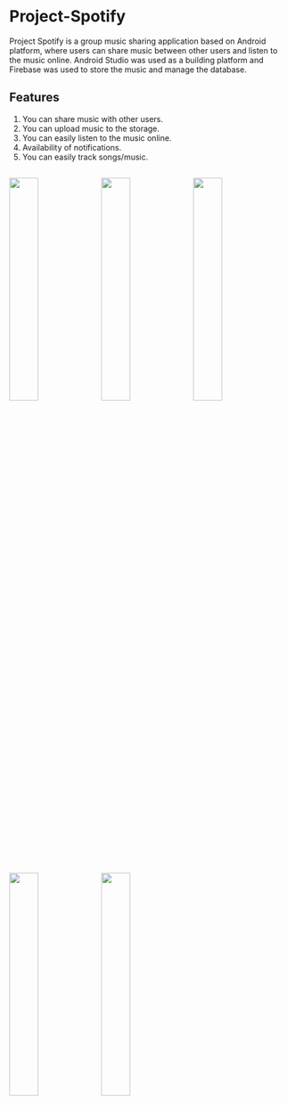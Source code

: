 # Project-Spotify
Project Spotify is a group music sharing application based on Android platform, where users can share music between other users and listen to the music online. 
Android Studio was used as a building platform and Firebase was used to store the music and manage the database.

## Features
1. You can share music with other users.
2. You can upload music to the storage.
3. You can easily listen to the music online.
4. Availability of notifications.
5. You can easily track songs/music.

##
<div style="dispaly:flex">
    <img src="https://github.com/xnsei/Project-Spotify/blob/main/images/1.jpg" width="32%">
    <img src="https://github.com/xnsei/Project-Spotify/blob/main/images/2.jpg" width="32%">
    <img src="https://github.com/xnsei/Project-Spotify/blob/main/images/3.jpg" width="32%">
</div>

<div style="dispaly:flex">
    <img src="https://github.com/xnsei/Project-Spotify/blob/main/images/4.jpg" width="32%">
    <img src="https://github.com/xnsei/Project-Spotify/blob/main/images/5.jpg" width="32%">
</div>
